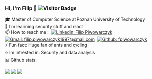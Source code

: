 ### Hi, I'm Filip 👋 ![Visitor Badge](https://visitor-badge.laobi.icu/badge?page_id=fpiwowarczyk)

🎓 Master of Computer Science at Poznan University of Technology \
🔭 I’m learining security stuff and react \
📫 How to reach me :&nbsp;
[![Linkedin: Filip Piwowarczyk](https://img.shields.io/badge/-LinkedIn-blue?style=flat-square&logo=Linkedin&logoColor=white&link=https://https://www.linkedin.com/in/filip-piwowarczyk-065792180/)](https://www.linkedin.com/in/filip-piwowarczyk-065792180/)&nbsp;
[![Gmail: filip.piwowarczyk1997@gmail.com](https://img.shields.io/badge/-fpiwowarczyk-blue?style=flat-square&logo=Gmail&logoColor=white&color=red&link=mailto:filip.piwowarczyk1997@gmail.com)](mailto:filip.piwowarczyk1997@gmail.com)&nbsp;
[![Github: fpiwowarczyk](https://img.shields.io/badge/-fpiwowarczyk-blue?style=flat-square&logo=GitHub&logoColor=white&color=black&link=https://github.com/fpiwowarczyk)](https://github.com/fpiwowarczyk) \
⚡ Fun fact: Huge fan of ants and cycling \
:star: Im intrested in: Security and data analysis \
📊 Github stats:

<td>
  <p>
    <img allign="right" src="https://github-readme-stats.vercel.app/api?username=fpiwowarczyk&count_private=true&show_icons=true&theme=blueberry"/>
      <img align="left" src="https://github-readme-stats.vercel.app/api/top-langs/?username=fpiwowarczyk&&hide=SCSS,CSS,LESS,SHELL,Makefile&&langs_count=8&line_height=35&theme=blueberry" />
    <img src="https://github-readme-streak-stats.herokuapp.com/?user=fpiwowarczyk&theme=blueberry"> 
  </p>
</td>
<td>
  <p>

  </p>
</td>

